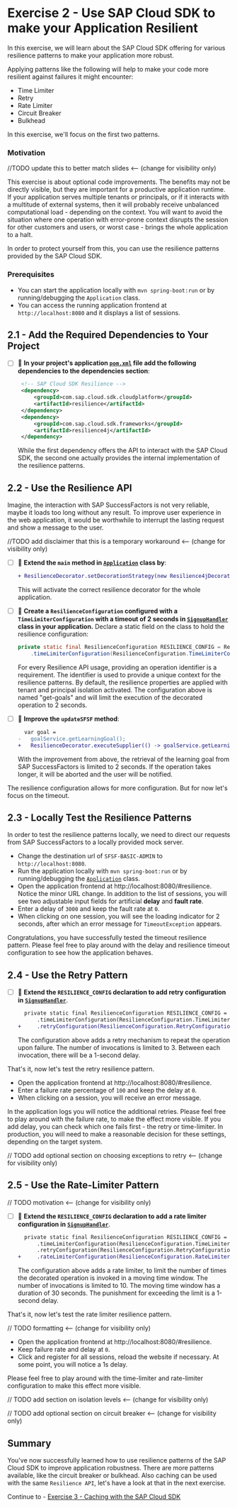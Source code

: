 # Exercise 2 - Use SAP Cloud SDK to make your Application Resilient

In this exercise, we will learn about the SAP Cloud SDK offering for various resilience patterns to make your application more robust.

Applying patterns like the following will help to make your code more resilient against failures it might encounter:
* Time Limiter
* Retry
* Rate Limiter
* Circuit Breaker
* Bulkhead

In this exercise, we'll focus on the first two patterns.

### Motivation

//TODO update this to better match slides <-- (change for visibility only)

This exercise is about optional code improvements.
The benefits may not be directly visible, but they are important for a productive application runtime.
If your application serves multiple tenants or principals, or if it interacts with a multitude of external systems, then it will probably receive unbalanced computational load - depending on the context.
You will want to avoid the situation where one operation with error-prone context disrupts the session for other customers and users, or worst case - brings the whole application to a halt.

In order to protect yourself from this, you can use the resilience patterns provided by the SAP Cloud SDK.

### Prerequisites

- You can start the application locally with `mvn spring-boot:run` or by running/debugging the `Application` class.
- You can access the running application frontend at `http://localhost:8080` and it displays a list of sessions.

## 2.1 - Add the Required Dependencies to Your Project

- [ ] 🔨 **In your project's application [`pom.xml`](../../srv/pom.xml) file add the following dependencies to the dependencies section**:
    ```xml
     <!-- SAP Cloud SDK Resilience -->
     <dependency>
         <groupId>com.sap.cloud.sdk.cloudplatform</groupId>
         <artifactId>resilience</artifactId>
     </dependency>
     <dependency>
         <groupId>com.sap.cloud.sdk.frameworks</groupId>
         <artifactId>resilience4j</artifactId>
     </dependency>
    ```
   While the first dependency offers the API to interact with the SAP Cloud SDK, the second one actually provides the internal implementation of the resilience patterns.

## 2.2 - Use the Resilience API

Imagine, the interaction with SAP SuccessFactors is not very reliable, maybe it loads too long without any result.
To improve user experience in the web application, it would be worthwhile to interrupt the lasting request and show a message to the user. 

//TODO add disclaimer that this is a temporary workaround <-- (change for visibility only)

- [ ] 🔨 **Extend the `main` method in [`Application`](../../srv/src/main/java/com/sap/cloud/sdk/demo/in260/Application.java) class by**:
   ```diff
   + ResilienceDecorator.setDecorationStrategy(new Resilience4jDecorationStrategy());
   ```
   This will activate the correct resilience decorator for the whole application.

- [ ] 🔨 **Create a `ResilienceConfiguration` configured with a `TimeLimiterConfiguration` with a timeout of 2 seconds in [`SignupHandler`](../../srv/src/main/java/com/sap/cloud/sdk/demo/in260/SignupHandler.java) class in your application.**
   Declare a static field on the class to hold the resilience configuration:
   ```java
   private static final ResilienceConfiguration RESILIENCE_CONFIG = ResilienceConfiguration.of("get-goals")
       .timeLimiterConfiguration(ResilienceConfiguration.TimeLimiterConfiguration.of(Duration.ofSeconds(2)));
   ```
   For every Resilience API usage, providing an operation identifier is a requirement.
   The identifier is used to provide a unique context for the resilience patterns.
   By default, the resilience properties are applied with tenant and principal isolation activated.
   The configuration above is named "get-goals" and will limit the execution of the decorated operation to 2 seconds.

- [ ] 🔨 **Improve the `updateSFSF` method**:
   ```diff
     var goal =
   -   goalService.getLearningGoal();
   +   ResilienceDecorator.executeSupplier(() -> goalService.getLearningGoal(), RESILIENCE_CONFIG);
   ```
  With the improvement from above, the retrieval of the learning goal from SAP SuccessFactors is limited to 2 seconds. If the operation takes longer, it will be aborted and the user will be notified.

The resilience configuration allows for more configuration.
But for now let's focus on the timeout.

## 2.3 - Locally Test the Resilience Patterns

In order to test the resilience patterns locally, we need to direct our requests from SAP SuccessFactors to a locally provided mock server.

- Change the destination url of `SFSF-BASIC-ADMIN` to `http://localhost:8080`.
- Run the application locally with `mvn spring-boot:run` or by running/debugging the [`Application`](../../srv/src/main/java/com/sap/cloud/sdk/demo/in260/Application.java) class.
- Open the application frontend at http://localhost:8080/#resilience.
   Notice the minor URL change.
   In addition to the list of sessions, you will see two adjustable input fields for artificial **delay** and **fault rate**.
- Enter a delay of `3000` and keep the fault rate at `0`.
- When clicking on one session, you will see the loading indicator for 2 seconds, after which an error message for `TimeoutException` appears.

Congratulations, you have successfully tested the timeout resilience pattern.
Please feel free to play around with the delay and resilience timeout configuration to see how the application behaves.

## 2.4 - Use the Retry Pattern

- [ ] 🔨 **Extend the `RESILIENCE_CONFIG` declaration to add retry configuration in [`SignupHandler`](../../srv/src/main/java/com/sap/cloud/sdk/demo/in260/SignupHandler.java)**.
   ```diff
     private static final ResilienceConfiguration RESILIENCE_CONFIG = ResilienceConfiguration.of("get-goals")
         .timeLimiterConfiguration(ResilienceConfiguration.TimeLimiterConfiguration.of(Duration.ofSeconds(2)))
   +     .retryConfiguration(ResilienceConfiguration.RetryConfiguration.of(3, Duration.ofSeconds(1)));
   ```
   The configuration above adds a retry mechanism to repeat the operation upon failure. 
   The number of invocations is limited to 3.
   Between each invocation, there will be a 1-second delay.

That's it, now let's test the retry resilience pattern.

- Open the application frontend at http://localhost:8080/#resilience.
- Enter a failure rate percentage of `100` and keep the delay at `0`. 
- When clicking on a session, you will receive an error message.

In the application logs you will notice the additional retries.
Please feel free to play around with the failure rate, to make the effect more visible.
If you add delay, you can check which one fails first - the retry or time-limiter.
In production, you will need to make a reasonable decision for these settings, depending on the target system.

// TODO add optional section on choosing exceptions to retry <-- (change for visibility only)

## 2.5 - Use the Rate-Limiter Pattern

// TODO motivation <-- (change for visibility only)

- [ ] 🔨 **Extend the `RESILIENCE_CONFIG` declaration to add a rate limiter configuration in [`SignupHandler`](../../srv/src/main/java/com/sap/cloud/sdk/demo/in260/SignupHandler.java)**.
   ```diff
     private static final ResilienceConfiguration RESILIENCE_CONFIG = ResilienceConfiguration.of("get-goals")
         .timeLimiterConfiguration(ResilienceConfiguration.TimeLimiterConfiguration.of(Duration.ofSeconds(2)))
         .retryConfiguration(ResilienceConfiguration.RetryConfiguration.of(3, Duration.ofSeconds(1)))
   +     .rateLimiterConfiguration(ResilienceConfiguration.RateLimiterConfiguration.of(Duration.ofSeconds(1), Duration.ofSeconds(2), 10));
   ```
   The configuration above adds a rate limiter, to limit the number of times the decorated operation is invoked in a moving time window.
   The number of invocations is limited to 10.
   The moving time window has a duration of 30 seconds.
   The punishment for exceeding the limit is a 1-second delay.

That's it, now let's test the rate limiter resilience pattern.

// TODO formatting <-- (change for visibility only)

- Open the application frontend at http://localhost:8080/#resilience.
- Keep failure rate and delay at `0`.
- Click and register for all sessions, reload the website if necessary.
   At some point, you will notice a 1s delay.

Please feel free to play around with the time-limiter and rate-limiter configuration to make this effect more visible.

// TODO add section on isolation levels <-- (change for visibility only)

// TODO add optional section on circuit breaker <-- (change for visibility only)

## Summary

You've now successfully learned how to use resilience patterns of the SAP Cloud SDK to improve application robustness.
There are more patterns available, like the circuit breaker or bulkhead.
Also caching can be used with the same `Resilience API`, let's have a look at that in the next exercise.

Continue to - [Exercise 3 - Caching with the SAP Cloud SDK](../ex3/README.md)
